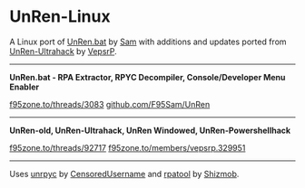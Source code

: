 # UnRen-Linux

A Linux port of [UnRen.bat](https://f95zone.to/threads/3083/) by [Sam](https://github.com/F95Sam) with additions and updates ported from [UnRen-Ultrahack](https://f95zone.to/threads/92717/) by [VepsrP](https://f95zone.to/members/vepsrp.329951/).

***

**UnRen.bat - RPA Extractor, RPYC Decompiler, Console/Developer Menu Enabler**

[f95zone.to/threads/3083](https://f95zone.to/threads/3083/)
[github.com/F95Sam/UnRen](https://github.com/F95Sam/UnRen)

***

**UnRen-old, UnRen-Ultrahack, UnRen Windowed, UnRen-Powershellhack**

[f95zone.to/threads/92717](https://f95zone.to/threads/92717/)
[f95zone.to/members/vepsrp.329951](https://f95zone.to/members/vepsrp.329951/)

***
Uses [unrpyc](https://github.com/CensoredUsername/unrpyc) by [CensoredUsername](https://github.com/CensoredUsername) and [rpatool](https://github.com/Shizmob/rpatool) by [Shizmob](https://github.com/Shizmob).
